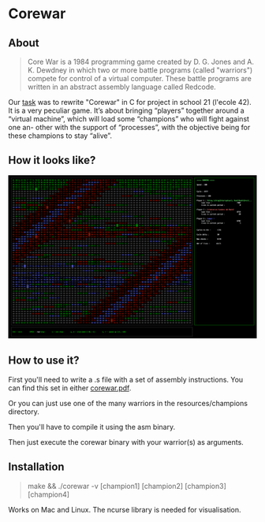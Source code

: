 Corewar
=======

About
-----
>Core War is a 1984 programming game created by D. G. Jones and A. K. Dewdney in which two or more battle programs (called "warriors") compete for control of a virtual computer. These battle programs are written in an abstract assembly language called Redcode.

Our [task](docs/corewar.en.pdf) was to rewrite "Corewar" in C for project in school 21 (l'ecole 42). It is a very peculiar game. It’s about bringing “players” together around a “virtual machine”, which will load some “champions” who will fight against one an- other with the support of “processes”, with the objective being for these champions to stay “alive”.



How it looks like?
------------------
![corewar](docs/corewar.png)

How to use it?
---------------
First you'll need to write a .s file with a set of assembly instructions.
You can find this set in either [corewar.pdf](docs/corewar.en.pdf).

Or you can just use one of the many warriors in the resources/champions directory.

Then you'll have to compile it using the asm binary.

Then just execute the corewar binary with your warrior(s) as arguments.


Installation
------------
>make &&  ./corewar -v [champion1] [champion2] [champion3] [champion4]

Works on Mac and Linux.
The ncurse library is needed for visualisation.
